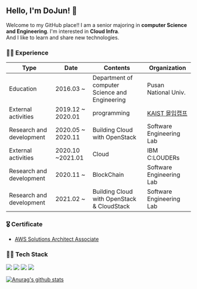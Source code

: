 ## Hello, I'm DoJun! 👋     
Welcome to my GitHub place!! I am a senior majoring in **computer Science and Engineering**. I'm interested in **Cloud Infra**.   
And I like to learn and share new technologies.    

### 🚶‍♂ Experience

|Type|Date|Contents|Organization|
|---|---|---|---|
|Education|2016.03 ~ |Department of computer Science and Engineering|Pusan National Univ.|
|External activities|2019.12 ~ 2020.01|programming|[KAIST 몰입캡프](https://www.madcamp.io/)|
|Research and development|2020.05 ~ 2020.11|Building Cloud with OpenStack|Software Engineering Lab|
|External activities|2020.10 ~2021.01|Cloud|IBM C:LOUDERs|
|Research and development|2020.11 ~ |BlockChain|Software Engineering Lab|
|Research and development|2021.02 ~ |Building Cloud with OpenStack & CloudStack|Software Engineering Lab|

### 🎖 Certificate
+ [AWS Solutions Architect Associate](https://github.com/DoJun-Park/AWS-SAA)


### 👨‍💻 Tech Stack 
<img src="https://img.shields.io/badge/%20-Python-purple"/></a>
<img src="https://img.shields.io/badge/%20-Django-yellow"/></a>
<img src="https://img.shields.io/badge/%20-Openstack-green"/></a>
<img src="https://img.shields.io/badge/%20-Terraform-blue"/></a>     

[![Anurag's github stats](https://github-readme-stats.vercel.app/api?username=DoJun-Park)](https://github.com/anuraghazra/github-readme-stats)
